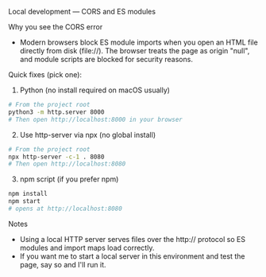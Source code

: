 Local development — CORS and ES modules

Why you see the CORS error

- Modern browsers block ES module imports when you open an HTML file directly from disk (file://). The browser treats the page as origin "null", and module scripts are blocked for security reasons.

Quick fixes (pick one):

1) Python (no install required on macOS usually)

```bash
# From the project root
python3 -m http.server 8000
# Then open http://localhost:8000 in your browser
```

2) Use http-server via npx (no global install)

```bash
# From the project root
npx http-server -c-1 . 8080
# Then open http://localhost:8080
```

3) npm script (if you prefer npm)

```bash
npm install
npm start
# opens at http://localhost:8080
```

Notes

- Using a local HTTP server serves files over the http:// protocol so ES modules and import maps load correctly.
- If you want me to start a local server in this environment and test the page, say so and I'll run it.
